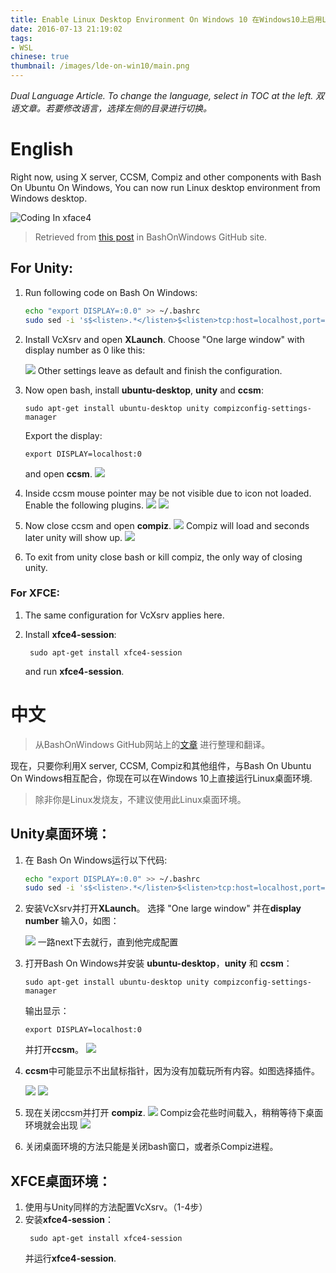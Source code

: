 ```yaml
---
title: Enable Linux Desktop Environment On Windows 10 在Windows10上启用Linux桌面环境
date: 2016-07-13 21:19:02
tags:
- WSL
chinese: true
thumbnail: /images/lde-on-win10/main.png
---
```

*Dual Language Article. To change the language, select in TOC at the left.*
*双语文章。若要修改语言，选择左侧的目录进行切换。*

# English

Right now, using X server, CCSM, Compiz and other components with Bash On Ubuntu On Windows, You can now run Linux desktop environment from Windows desktop.
<!-- more -->
![Coding In xface4](/images/lde-on-win10/main.png)

> Retrieved from [this post](https://github.com/Microsoft/BashOnWindows/issues/637) in BashOnWindows GitHub site. 

## For Unity:

1. Run following code on Bash On Windows:
   ```sh
   echo "export DISPLAY=:0.0" >> ~/.bashrc
   sudo sed -i 's$<listen>.*</listen>$<listen>tcp:host=localhost,port=0</listen>$' /etc/dbus-1/session.conf
   ```

2. Install VcXsrv and open **XLaunch**. Choose "One large window" with display number as 0  like this:

   [![](/images/lde-on-win10/1.png)](/images/lde-on-win10/1.png)
   Other settings leave as default and finish the configuration.

3. Now open bash, install **ubuntu-desktop**, **unity** and **ccsm**:
   ```shell
   sudo apt-get install ubuntu-desktop unity compizconfig-settings-manager
   ```
   Export the display:
   ```shell
   export DISPLAY=localhost:0
   ```
   and open **ccsm**.
   [![](/images/lde-on-win10/2.png)](/images/lde-on-win10/2.png)

4. Inside ccsm mouse pointer may be not visible due to icon not loaded. Enable the following plugins.
   [![](/images/lde-on-win10/3.png)](/images/lde-on-win10/3.png)
   [![](/images/lde-on-win10/4.png)](/images/lde-on-win10/4.png)

5. Now close ccsm and open **compiz**. 
   [![](/images/lde-on-win10/5.png)](/images/lde-on-win10/5.png)
    Compiz will load and seconds later unity will show up.
   [![](/images/lde-on-win10/6.png)](/images/lde-on-win10/6.png)

6. To exit from unity close bash or kill compiz, the only way of closing unity.
### For XFCE:
1. The same configuration for VcXsrv applies here.

2. Install **xfce4-session**:
   ```shell
    sudo apt-get install xfce4-session
   ```
   and run **xfce4-session**.

# 中文

> 从BashOnWindows GitHub网站上的[文章](https://github.com/Microsoft/BashOnWindows/issues/637) 进行整理和翻译。

现在，只要你利用X server, CCSM, Compiz和其他组件，与Bash On Ubuntu On Windows相互配合，你现在可以在Windows 10上直接运行Linux桌面环境.

> 除非你是Linux发烧友，不建议使用此Linux桌面环境。

## Unity桌面环境：

1. 在 Bash On Windows运行以下代码:

   ```sh
   echo "export DISPLAY=:0.0" >> ~/.bashrc
   sudo sed -i 's$<listen>.*</listen>$<listen>tcp:host=localhost,port=0</listen>$' /etc/dbus-1/session.conf
   ```

2. 安装VcXsrv并打开**XLaunch**。 选择 "One large window" 并在**display number** 输入0，如图：

   [![](/images/lde-on-win10/1.png)](/images/lde-on-win10/1.png)
   一路next下去就行，直到他完成配置

3. 打开Bash On Windows并安装 **ubuntu-desktop**，**unity** 和 **ccsm**：

   ```shell
   sudo apt-get install ubuntu-desktop unity compizconfig-settings-manager
   ```

   输出显示：

   ```shell
   export DISPLAY=localhost:0
   ```

   并打开**ccsm**。
   [![](/images/lde-on-win10/2.png)](/images/lde-on-win10/2.png)

4. **ccsm**中可能显示不出鼠标指针，因为没有加载玩所有内容。如图选择插件。

   [![](/images/lde-on-win10/3.png)](/images/lde-on-win10/3.png)
   [![](/images/lde-on-win10/4.png)](/images/lde-on-win10/4.png)

5. 现在关闭ccsm并打开 **compiz**. 
   [![](/images/lde-on-win10/5.png)](/images/lde-on-win10/5.png)
    Compiz会花些时间载入，稍稍等待下桌面环境就会出现
   [![](/images/lde-on-win10/6.png)](/images/lde-on-win10/6.png)

6. 关闭桌面环境的方法只能是关闭bash窗口，或者杀Compiz进程。

## XFCE桌面环境：

1. 使用与Unity同样的方法配置VcXsrv。（1-4步）
2. 安装**xfce4-session**：
   ```shell
    sudo apt-get install xfce4-session
   ```
   并运行**xfce4-session**.